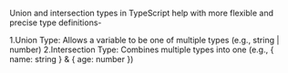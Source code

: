 Union and intersection types in TypeScript help with more flexible and precise type definitions-

1.Union Type: Allows a variable to be one of multiple types (e.g., string | number)
2.Intersection Type: Combines multiple types into one (e.g., { name: string } & { age: number })